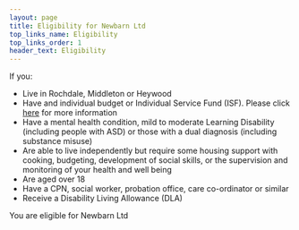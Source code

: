 ```yaml
---
layout: page
title: Eligibility for Newbarn Ltd
top_links_name: Eligibility
top_links_order: 1
header_text: Eligibility
---
```


If you:

- Live in Rochdale, Middleton or Heywood
- Have and individual budget or Individual Service Fund (ISF). Please click [here] for more information
- Have a mental health condition, mild to moderate Learning Disability (including people with ASD) or those with a dual diagnosis (including substance misuse)
- Are able to live independently but require some housing support with cooking, budgeting, development of social skills, or the supervision and monitoring of your health and well being
- Are aged over 18
- Have a CPN, social worker, probation office, care co-ordinator or similar
- Receive a Disability Living Allowance (DLA)

You are eligible for Newbarn Ltd

[here]: http://www.in-control.org.uk/publications/reports-and-discussion-papers/individual-service-funds-for-homecare.aspx
